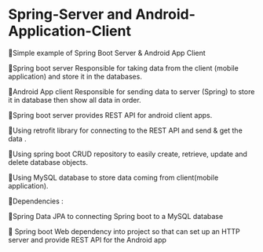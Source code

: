 # Spring-Server and Android-Application-Client
🚀Simple example of Spring Boot Server & Android App Client 

 🍃Spring boot server Responsible for taking data from the client (mobile application) and store it in the databases. 

📱Android App client Responsible for sending data to server (Spring) to store it in database then show all data in order.


🎯Spring boot server provides REST API for android client apps.

🎯Using retrofit library for connecting to the REST API and send & get the data .

🎯Using spring boot CRUD repository to easily create, retrieve, update and delete database objects.

🎯Using MySQL database to store data coming from client(mobile application).


🎯Dependencies :

 🔹Spring Data JPA to connecting Spring boot to a MySQL database 

 🔹 Spring boot Web dependency into project so that can set up an HTTP server and provide REST API for the Android app
